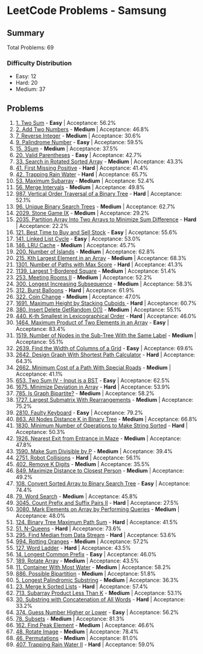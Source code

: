 # LeetCode Problems - Samsung

## Summary
Total Problems: 69

### Difficulty Distribution

- Easy: 12
- Hard: 20
- Medium: 37

## Problems

1. [1. Two Sum](https://leetcode.com/problems/two-sum/) - **Easy** | Acceptance: 56.2%
2. [2. Add Two Numbers](https://leetcode.com/problems/add-two-numbers/) - **Medium** | Acceptance: 46.8%
3. [7. Reverse Integer](https://leetcode.com/problems/reverse-integer/) - **Medium** | Acceptance: 30.6%
4. [9. Palindrome Number](https://leetcode.com/problems/palindrome-number/) - **Easy** | Acceptance: 59.5%
5. [15. 3Sum](https://leetcode.com/problems/3sum/) - **Medium** | Acceptance: 37.5%
6. [20. Valid Parentheses](https://leetcode.com/problems/valid-parentheses/) - **Easy** | Acceptance: 42.7%
7. [33. Search in Rotated Sorted Array](https://leetcode.com/problems/search-in-rotated-sorted-array/) - **Medium** | Acceptance: 43.3%
8. [41. First Missing Positive](https://leetcode.com/problems/first-missing-positive/) - **Hard** | Acceptance: 41.4%
9. [42. Trapping Rain Water](https://leetcode.com/problems/trapping-rain-water/) - **Hard** | Acceptance: 65.7%
10. [53. Maximum Subarray](https://leetcode.com/problems/maximum-subarray/) - **Medium** | Acceptance: 52.4%
11. [56. Merge Intervals](https://leetcode.com/problems/merge-intervals/) - **Medium** | Acceptance: 49.8%
12. [987. Vertical Order Traversal of a Binary Tree](https://leetcode.com/problems/vertical-order-traversal-of-a-binary-tree/) - **Hard** | Acceptance: 52.1%
13. [96. Unique Binary Search Trees](https://leetcode.com/problems/unique-binary-search-trees/) - **Medium** | Acceptance: 62.7%
14. [2029. Stone Game IX](https://leetcode.com/problems/stone-game-ix/) - **Medium** | Acceptance: 29.2%
15. [2035. Partition Array Into Two Arrays to Minimize Sum Difference](https://leetcode.com/problems/partition-array-into-two-arrays-to-minimize-sum-difference/) - **Hard** | Acceptance: 22.2%
16. [121. Best Time to Buy and Sell Stock](https://leetcode.com/problems/best-time-to-buy-and-sell-stock/) - **Easy** | Acceptance: 55.6%
17. [141. Linked List Cycle](https://leetcode.com/problems/linked-list-cycle/) - **Easy** | Acceptance: 53.0%
18. [146. LRU Cache](https://leetcode.com/problems/lru-cache/) - **Medium** | Acceptance: 45.7%
19. [200. Number of Islands](https://leetcode.com/problems/number-of-islands/) - **Medium** | Acceptance: 62.8%
20. [215. Kth Largest Element in an Array](https://leetcode.com/problems/kth-largest-element-in-an-array/) - **Medium** | Acceptance: 68.3%
21. [1301. Number of Paths with Max Score](https://leetcode.com/problems/number-of-paths-with-max-score/) - **Hard** | Acceptance: 41.3%
22. [1139. Largest 1-Bordered Square](https://leetcode.com/problems/largest-1-bordered-square/) - **Medium** | Acceptance: 51.4%
23. [253. Meeting Rooms II](https://leetcode.com/problems/meeting-rooms-ii/) - **Medium** | Acceptance: 52.2%
24. [300. Longest Increasing Subsequence](https://leetcode.com/problems/longest-increasing-subsequence/) - **Medium** | Acceptance: 58.3%
25. [312. Burst Balloons](https://leetcode.com/problems/burst-balloons/) - **Hard** | Acceptance: 61.9%
26. [322. Coin Change](https://leetcode.com/problems/coin-change/) - **Medium** | Acceptance: 47.0%
27. [1691. Maximum Height by Stacking Cuboids ](https://leetcode.com/problems/maximum-height-by-stacking-cuboids/) - **Hard** | Acceptance: 60.7%
28. [380. Insert Delete GetRandom O(1)](https://leetcode.com/problems/insert-delete-getrandom-o1/) - **Medium** | Acceptance: 55.1%
29. [440. K-th Smallest in Lexicographical Order](https://leetcode.com/problems/k-th-smallest-in-lexicographical-order/) - **Hard** | Acceptance: 46.0%
30. [1464. Maximum Product of Two Elements in an Array](https://leetcode.com/problems/maximum-product-of-two-elements-in-an-array/) - **Easy** | Acceptance: 83.4%
31. [1519. Number of Nodes in the Sub-Tree With the Same Label](https://leetcode.com/problems/number-of-nodes-in-the-sub-tree-with-the-same-label/) - **Medium** | Acceptance: 55.1%
32. [2639. Find the Width of Columns of a Grid](https://leetcode.com/problems/find-the-width-of-columns-of-a-grid/) - **Easy** | Acceptance: 69.6%
33. [2642. Design Graph With Shortest Path Calculator](https://leetcode.com/problems/design-graph-with-shortest-path-calculator/) - **Hard** | Acceptance: 64.3%
34. [2662. Minimum Cost of a Path With Special Roads](https://leetcode.com/problems/minimum-cost-of-a-path-with-special-roads/) - **Medium** | Acceptance: 41.1%
35. [653. Two Sum IV - Input is a BST](https://leetcode.com/problems/two-sum-iv-input-is-a-bst/) - **Easy** | Acceptance: 62.5%
36. [1675. Minimize Deviation in Array](https://leetcode.com/problems/minimize-deviation-in-array/) - **Hard** | Acceptance: 53.9%
37. [785. Is Graph Bipartite?](https://leetcode.com/problems/is-graph-bipartite/) - **Medium** | Acceptance: 58.2%
38. [1727. Largest Submatrix With Rearrangements](https://leetcode.com/problems/largest-submatrix-with-rearrangements/) - **Medium** | Acceptance: 75.2%
39. [2810. Faulty Keyboard](https://leetcode.com/problems/faulty-keyboard/) - **Easy** | Acceptance: 79.2%
40. [863. All Nodes Distance K in Binary Tree](https://leetcode.com/problems/all-nodes-distance-k-in-binary-tree/) - **Medium** | Acceptance: 66.8%
41. [1830. Minimum Number of Operations to Make String Sorted](https://leetcode.com/problems/minimum-number-of-operations-to-make-string-sorted/) - **Hard** | Acceptance: 50.3%
42. [1926. Nearest Exit from Entrance in Maze](https://leetcode.com/problems/nearest-exit-from-entrance-in-maze/) - **Medium** | Acceptance: 47.8%
43. [1590. Make Sum Divisible by P](https://leetcode.com/problems/make-sum-divisible-by-p/) - **Medium** | Acceptance: 39.4%
44. [2751. Robot Collisions](https://leetcode.com/problems/robot-collisions/) - **Hard** | Acceptance: 56.1%
45. [402. Remove K Digits](https://leetcode.com/problems/remove-k-digits/) - **Medium** | Acceptance: 35.5%
46. [849. Maximize Distance to Closest Person](https://leetcode.com/problems/maximize-distance-to-closest-person/) - **Medium** | Acceptance: 49.2%
47. [108. Convert Sorted Array to Binary Search Tree](https://leetcode.com/problems/convert-sorted-array-to-binary-search-tree/) - **Easy** | Acceptance: 74.4%
48. [79. Word Search](https://leetcode.com/problems/word-search/) - **Medium** | Acceptance: 45.8%
49. [3045. Count Prefix and Suffix Pairs II](https://leetcode.com/problems/count-prefix-and-suffix-pairs-ii/) - **Hard** | Acceptance: 27.5%
50. [3080. Mark Elements on Array by Performing Queries](https://leetcode.com/problems/mark-elements-on-array-by-performing-queries/) - **Medium** | Acceptance: 48.0%
51. [124. Binary Tree Maximum Path Sum](https://leetcode.com/problems/binary-tree-maximum-path-sum/) - **Hard** | Acceptance: 41.5%
52. [51. N-Queens](https://leetcode.com/problems/n-queens/) - **Hard** | Acceptance: 73.6%
53. [295. Find Median from Data Stream](https://leetcode.com/problems/find-median-from-data-stream/) - **Hard** | Acceptance: 53.6%
54. [994. Rotting Oranges](https://leetcode.com/problems/rotting-oranges/) - **Medium** | Acceptance: 57.2%
55. [127. Word Ladder](https://leetcode.com/problems/word-ladder/) - **Hard** | Acceptance: 43.5%
56. [14. Longest Common Prefix](https://leetcode.com/problems/longest-common-prefix/) - **Easy** | Acceptance: 46.0%
57. [189. Rotate Array](https://leetcode.com/problems/rotate-array/) - **Medium** | Acceptance: 43.5%
58. [11. Container With Most Water](https://leetcode.com/problems/container-with-most-water/) - **Medium** | Acceptance: 58.2%
59. [886. Possible Bipartition](https://leetcode.com/problems/possible-bipartition/) - **Medium** | Acceptance: 51.8%
60. [5. Longest Palindromic Substring](https://leetcode.com/problems/longest-palindromic-substring/) - **Medium** | Acceptance: 36.3%
61. [23. Merge k Sorted Lists](https://leetcode.com/problems/merge-k-sorted-lists/) - **Hard** | Acceptance: 57.4%
62. [713. Subarray Product Less Than K](https://leetcode.com/problems/subarray-product-less-than-k/) - **Medium** | Acceptance: 53.1%
63. [30. Substring with Concatenation of All Words](https://leetcode.com/problems/substring-with-concatenation-of-all-words/) - **Hard** | Acceptance: 33.2%
64. [374. Guess Number Higher or Lower](https://leetcode.com/problems/guess-number-higher-or-lower/) - **Easy** | Acceptance: 56.2%
65. [78. Subsets](https://leetcode.com/problems/subsets/) - **Medium** | Acceptance: 81.3%
66. [162. Find Peak Element](https://leetcode.com/problems/find-peak-element/) - **Medium** | Acceptance: 46.6%
67. [48. Rotate Image](https://leetcode.com/problems/rotate-image/) - **Medium** | Acceptance: 78.4%
68. [46. Permutations](https://leetcode.com/problems/permutations/) - **Medium** | Acceptance: 81.0%
69. [407. Trapping Rain Water II](https://leetcode.com/problems/trapping-rain-water-ii/) - **Hard** | Acceptance: 59.0%